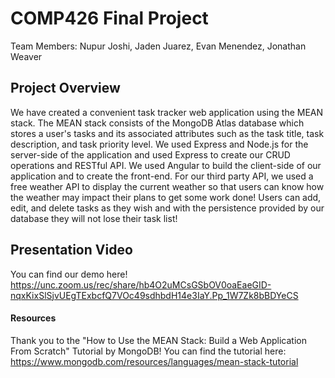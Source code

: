 # COMP426 Final Project

Team Members: Nupur Joshi, Jaden Juarez, Evan Menendez, Jonathan Weaver 

## Project Overview 

We have created a convenient task tracker web application using the MEAN stack. The MEAN stack consists of the MongoDB Atlas database which stores a user's tasks and its associated attributes such as the task title, task description, and task priority level. We used Express and Node.js for the server-side of the application and used Express to create our CRUD operations and RESTful API. We used Angular to build the client-side of our application and to create the front-end. For our third party API, we used a free weather API to display the current weather so that users can know how the weather may impact their plans to get some work done! Users can add, edit, and delete tasks as they wish and with the persistence provided by our database they will not lose their task list! 

## Presentation Video 

You can find our demo here! https://unc.zoom.us/rec/share/hb4O2uMCsGSbOV0oaEaeGID-nqxKixSlSjvUEgTExbcfQ7VOc49sdhbdH14e3IaY.Pp_1W7Zk8bBDYeCS






#### Resources 
Thank you to the "How to Use the MEAN Stack: Build a Web Application From Scratch" Tutorial by MongoDB!
You can find the tutorial here: https://www.mongodb.com/resources/languages/mean-stack-tutorial 
